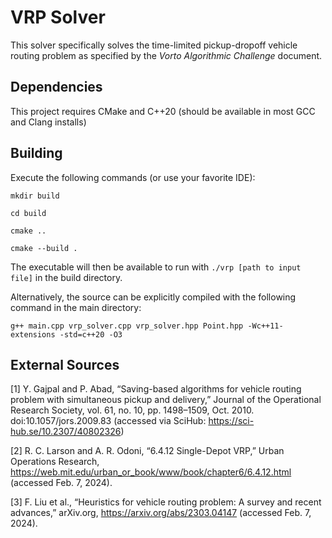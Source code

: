# VRP Solver

This solver specifically solves the time-limited pickup-dropoff vehicle routing problem as specified by the *Vorto Algorithmic Challenge* document.

## Dependencies

This project requires CMake and C++20 (should be available in most GCC and Clang installs)

## Building

Execute the following commands (or use your favorite IDE):

`mkdir build`

`cd build`

`cmake ..`

`cmake --build .`

The executable will then be available to run with `./vrp [path to input file]` in the build directory.

Alternatively, the source can be explicitly compiled with the following command in the main directory:

`g++ main.cpp vrp_solver.cpp vrp_solver.hpp Point.hpp -Wc++11-extensions -std=c++20 -O3`

## External Sources

[1] Y. Gajpal and P. Abad, “Saving-based algorithms for vehicle routing problem with simultaneous pickup and delivery,” Journal of the Operational Research Society, vol. 61, no. 10, pp. 1498–1509, Oct. 2010. doi:10.1057/jors.2009.83  (accessed via SciHub: https://sci-hub.se/10.2307/40802326)

[2] R. C. Larson and A. R. Odoni, “6.4.12 Single-Depot VRP,” Urban Operations Research, https://web.mit.edu/urban_or_book/www/book/chapter6/6.4.12.html (accessed Feb. 7, 2024).

[3] F. Liu et al., “Heuristics for vehicle routing problem: A survey and recent advances,” arXiv.org, https://arxiv.org/abs/2303.04147 (accessed Feb. 7, 2024). 